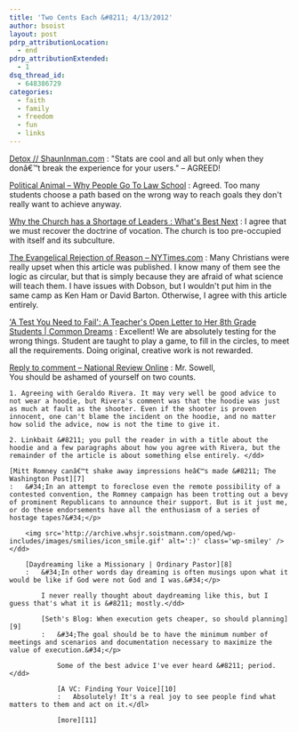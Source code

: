 ```yaml
---
title: 'Two Cents Each &#8211; 4/13/2012'
author: bsoist
layout: post
pdrp_attributionLocation:
  - end
pdrp_attributionExtended:
  - 1
dsq_thread_id:
  - 648386729
categories:
  - faith
  - family
  - freedom
  - fun
  - links
---
```

[Detox // ShaunInman.com][1]
:   &#34;Stats are cool and all but only when they donâ€™t break the experience for your users.&#34; &#8211; AGREED!

[Political Animal &#8211; Why People Go To Law School][2]
:   Agreed. Too many students choose a path based on the wrong way to reach goals they don't really want to achieve anyway.

[Why the Church has a Shortage of Leaders : What's Best Next][3]
:   I agree that we must recover the doctrine of vocation. The church is too pre-occupied with itself and its subculture.

[The Evangelical Rejection of Reason &#8211; NYTimes.com][4]
:   Many Christians were really upset when this article was published. I know many of them see the logic as circular, but that is simply because they are afraid of what science will teach them. I have issues with Dobson, but I wouldn't put him in the same camp as Ken Ham or David Barton. Otherwise, I agree with this article entirely.

['A Test You Need to Fail': A Teacher's Open Letter to Her 8th Grade Students | Common Dreams][5]
:   Excellent! We are absolutely testing for the wrong things. Student are taught to play a game, to fill in the circles, to meet all the requirements. Doing original, creative work is not rewarded.

[Reply to comment &#8211; National Review Online][6]
:   Mr. Sowell,  
    You should be ashamed of yourself on two counts.</p> 
    
    1. Agreeing with Geraldo Rivera. It may very well be good advice to not wear a hoodie, but Rivera's comment was that the hoodie was just as much at fault as the shooter. Even if the shooter is proven innocent, one can't blame the incident on the hoodie, and no matter how solid the advice, now is not the time to give it.
    
    2. Linkbait &#8211; you pull the reader in with a title about the hoodie and a few paragraphs about how you agree with Rivera, but the remainder of the article is about something else entirely. </dd> 
    
    [Mitt Romney canâ€™t shake away impressions heâ€™s made &#8211; The Washington Post][7]
    :   &#34;In an attempt to foreclose even the remote possibility of a contested convention, the Romney campaign has been trotting out a bevy of prominent Republicans to announce their support. But is it just me, or do these endorsements have all the enthusiasm of a series of hostage tapes?&#34;</p> 
        
        <img src='http://archive.whsjr.soistmann.com/oped/wp-includes/images/smilies/icon_smile.gif' alt=':)' class='wp-smiley' /> </dd> 
        
        [Daydreaming like a Missionary | Ordinary Pastor][8]
        :   &#34;In other words day dreaming is often musings upon what it would be like if God were not God and I was.&#34;</p> 
            
            I never really thought about daydreaming like this, but I guess that's what it is &#8211; mostly.</dd> 
            
            [Seth's Blog: When execution gets cheaper, so should planning][9]
            :   &#34;The goal should be to have the minimum number of meetings and scenarios and documentation necessary to maximize the value of execution.&#34;</p> 
                
                Some of the best advice I've ever heard &#8211; period.</dd> 
                
                [A VC: Finding Your Voice][10]
                :   Absolutely! It's a real joy to see people find what matters to them and act on it.</dl> 
                
                [more][11]

 [1]: http://shauninman.com/archive/2012/01/19/detox
 [2]: http://www.washingtonmonthly.com/political-animal-a/2012_03/why_people_go_to_law_school036117.php
 [3]: http://www.whatsbestnext.com/2012/03/why-the-church-has-a-shortage-of-leaders/
 [4]: http://www.nytimes.com/2011/10/18/opinion/the-evangelical-rejection-of-reason.html?_r=1
 [5]: https://www.commondreams.org/view/2012/03/23-8
 [6]: http://www.nationalreview.com/comment/reply/294456
 [7]: http://www.washingtonpost.com/opinions/mitt-romney-cant-shake-away-impressions-hes-made/2012/04/02/gIQA1rlhrS_story.html
 [8]: http://www.ordinarypastor.com/?p=10138&utm_source=feedburner&utm_medium=feed&utm_campaign=Feed%3A+Irishcalvinistcom+%28Irish+Calvinist%29
 [9]: http://sethgodin.typepad.com/seths_blog/2012/04/when-execution-gets-cheaper-so-should-planning.html?utm_source=feedburner&utm_medium=feed&utm_campaign=Feed%3A+typepad%2Fsethsmainblog+%28Seth%27s+Blog%29
 [10]: http://www.avc.com/a_vc/2012/04/finding-your-voice.html?utm_source=feedburner&utm_medium=feed&utm_campaign=Feed%3A+AVc+%28A+VC%29
 [11]: http://delicious.com/bsoist/o
